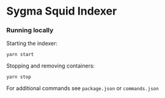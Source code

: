 # Sygma Squid Indexer

### Running locally 

Starting the indexer:

`yarn start`

Stopping and removing containers: 

`yarn stop`

For additional commands see `package.json` or `commands.json`

